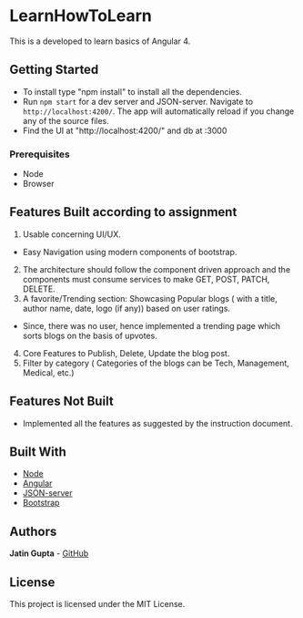 # LearnHowToLearn

This is a developed to learn basics of Angular 4.

## Getting Started
* To install type "npm install" to install all the dependencies.
* Run `npm start` for a dev server and JSON-server. Navigate to `http://localhost:4200/`. The app will automatically reload if you change any of the source files.
* Find the UI at "http://localhost:4200/" and db at :3000

### Prerequisites

* Node
* Browser

## Features Built according to assignment
1.	Usable concerning UI/UX.
  * Easy Navigation using modern components of bootstrap.
2.	The architecture should follow the component driven approach and the components must consume services to make GET, POST, PATCH, DELETE.
3.	A favorite/Trending section: Showcasing Popular blogs ( with a title, author name, date, logo (if any)) based on user ratings.
  * Since, there was no user, hence implemented a trending page which sorts blogs on the basis of upvotes.
4.	Core Features to Publish, Delete, Update the blog post.
5.	Filter by category ( Categories of the blogs can be Tech, Management, Medical, etc.)

## Features Not Built
* Implemented all the features as suggested by the instruction document.
## Built With

* [Node](https://nodejs.org/en/) 
* [Angular](http://angular.io)
* [JSON-server](http://github.com/typicode/json-server)
* [Bootstrap](http://getbootstrap.com/)
## Authors

 **Jatin Gupta**  - [GitHub](https://github.com/jatin7gupta)

## License

This project is licensed under the MIT License.
